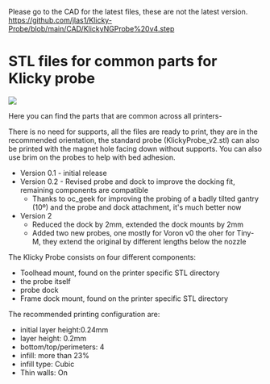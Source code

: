 Please go to the CAD for the latest files, these are not the latest version.
https://github.com/jlas1/Klicky-Probe/blob/main/CAD/KlickyNGProbe%20v4.step

# STL files for common parts for Klicky probe

![](../Photos/klicky_base.jpg)

Here you can find the parts that are common across all printers-

There is no need for supports, all the files are ready to print, they are in the recommended orientation, the standard probe (KlickyProbe_v2.stl) can also be printed with the magnet hole facing down without supports.
You can also use brim on the probes to help with bed adhesion.

- Version 0.1 - initial release
- Version 0.2 - Revised probe and dock to improve the docking fit, remaining components are compatible
  - Thanks to oc_geek for improving the probing of a badly tilted gantry (10º) and the probe and dock attachment, it's much better now
- Version 2
  - Reduced the dock by 2mm, extended the dock mounts by 2mm
  - Added two new probes, one mostly for Voron v0 the oher for Tiny-M, they extend the original by different lengths below the nozzle

The Klicky Probe consists on four different components:
- Toolhead mount, found on the printer specific STL directory
- the probe itself
- probe dock
- Frame dock mount, found on the printer specific STL directory

The recommended printing configuration are:

* initial layer height:0.24mm
* layer height: 0.2mm
* bottom/top/perimeters: 4
* infill: more than 23%
* infill type: Cubic
* Thin walls: On

